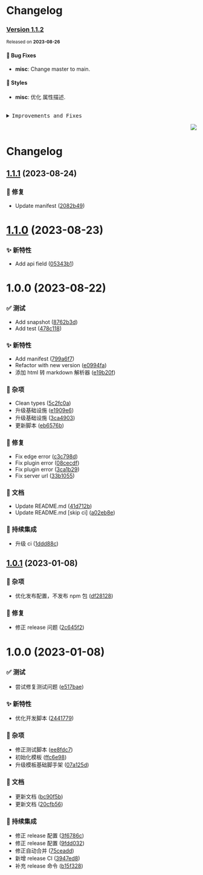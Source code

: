 <a name="readme-top"></a>

# Changelog

### [Version&nbsp;1.1.2](https://github.com/lobehub/chat-plugin-web-crawler/compare/v1.1.1...v1.1.2)

<sup>Released on **2023-08-26**</sup>

#### 🐛 Bug Fixes

- **misc**: Change master to main.

#### 💄 Styles

- **misc**: 优化 属性描述.

<br/>

<details>
<summary><kbd>Improvements and Fixes</kbd></summary>

#### What's fixed

- **misc**: Change master to main ([cbbf570](https://github.com/lobehub/chat-plugin-web-crawler/commit/cbbf570))

#### Styles

- **misc**: 优化 属性描述 ([43d77e8](https://github.com/lobehub/chat-plugin-web-crawler/commit/43d77e8))

</details>

<div align="right">

[![](https://img.shields.io/badge/-BACK_TO_TOP-151515?style=flat-square)](#readme-top)

</div>

# Changelog

## [1.1.1](https://github.com/lobehub/chat-plugin-web-crawler/compare/v1.1.0...v1.1.1) (2023-08-24)

### 🐛 修复

- Update manifest ([2082b49](https://github.com/lobehub/chat-plugin-web-crawler/commit/2082b49))

# [1.1.0](https://github.com/lobehub/chat-plugin-web-crawler/compare/v1.0.0...v1.1.0) (2023-08-23)

### ✨ 新特性

- Add api field ([05343b1](https://github.com/lobehub/chat-plugin-web-crawler/commit/05343b1))

# 1.0.0 (2023-08-22)

### ✅ 测试

- Add snapshot ([8762b3d](https://github.com/lobehub/chat-plugin-web-crawler/commit/8762b3d))
- Add test ([478c118](https://github.com/lobehub/chat-plugin-web-crawler/commit/478c118))

### ✨ 新特性

- Add manifest ([799a6f7](https://github.com/lobehub/chat-plugin-web-crawler/commit/799a6f7))
- Refactor with new version ([e0994fa](https://github.com/lobehub/chat-plugin-web-crawler/commit/e0994fa))
- 添加 html 转 markdown 解析器 ([e19b20f](https://github.com/lobehub/chat-plugin-web-crawler/commit/e19b20f))

### 🎫 杂项

- Clean types ([5c2fc0a](https://github.com/lobehub/chat-plugin-web-crawler/commit/5c2fc0a))
- 升级基础设施 ([e1909e6](https://github.com/lobehub/chat-plugin-web-crawler/commit/e1909e6))
- 升级基础设施 ([3ca4903](https://github.com/lobehub/chat-plugin-web-crawler/commit/3ca4903))
- 更新脚本 ([eb6576b](https://github.com/lobehub/chat-plugin-web-crawler/commit/eb6576b))

### 🐛 修复

- Fix edge error ([c3c798d](https://github.com/lobehub/chat-plugin-web-crawler/commit/c3c798d))
- Fix plugin error ([08cecdf](https://github.com/lobehub/chat-plugin-web-crawler/commit/08cecdf))
- Fix plugin error ([3ca1b29](https://github.com/lobehub/chat-plugin-web-crawler/commit/3ca1b29))
- Fix server url ([33b1055](https://github.com/lobehub/chat-plugin-web-crawler/commit/33b1055))

### 📝 文档

- Update README.md ([41d712b](https://github.com/lobehub/chat-plugin-web-crawler/commit/41d712b))
- Update README.md [skip ci] ([a02eb8e](https://github.com/lobehub/chat-plugin-web-crawler/commit/a02eb8e))

### 🔧 持续集成

- 升级 ci ([1ddd88c](https://github.com/lobehub/chat-plugin-web-crawler/commit/1ddd88c))

## [1.0.1](https://github.com/arvinxx/vercel-serverless-api-template/compare/v1.0.0...v1.0.1) (2023-01-08)

### 🎫 杂项

- 优化发布配置，不发布 npm 包 ([df28128](https://github.com/arvinxx/vercel-serverless-api-template/commit/df28128))

### 🐛 修复

- 修正 release 问题 ([2c645f2](https://github.com/arvinxx/vercel-serverless-api-template/commit/2c645f2))

# 1.0.0 (2023-01-08)

### ✅ 测试

- 尝试修复测试问题 ([e517bae](https://github.com/arvinxx/vercel-serverless-api-template/commit/e517bae))

### ✨ 新特性

- 优化开发脚本 ([2441779](https://github.com/arvinxx/vercel-serverless-api-template/commit/2441779))

### 🎫 杂项

- 修正测试脚本 ([ee8fdc7](https://github.com/arvinxx/vercel-serverless-api-template/commit/ee8fdc7))
- 初始化模板 ([ffc6e98](https://github.com/arvinxx/vercel-serverless-api-template/commit/ffc6e98))
- 升级模板基础脚手架 ([07a125d](https://github.com/arvinxx/vercel-serverless-api-template/commit/07a125d))

### 📝 文档

- 更新文档 ([bc90f5b](https://github.com/arvinxx/vercel-serverless-api-template/commit/bc90f5b))
- 更新文档 ([20cfb56](https://github.com/arvinxx/vercel-serverless-api-template/commit/20cfb56))

### 🔧 持续集成

- 修正 release 配置 ([3f6786c](https://github.com/arvinxx/vercel-serverless-api-template/commit/3f6786c))
- 修正 release 配置 ([9fdd032](https://github.com/arvinxx/vercel-serverless-api-template/commit/9fdd032))
- 修正自动合并 ([75ceadd](https://github.com/arvinxx/vercel-serverless-api-template/commit/75ceadd))
- 新增 release CI ([3947ed8](https://github.com/arvinxx/vercel-serverless-api-template/commit/3947ed8))
- 补充 release 命令 ([b15f328](https://github.com/arvinxx/vercel-serverless-api-template/commit/b15f328))

